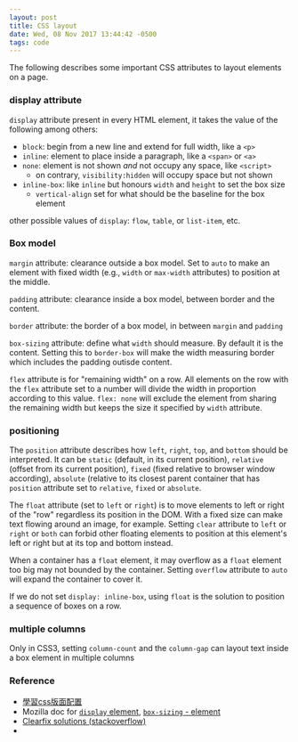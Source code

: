 ```yaml
---
layout: post
title: CSS layout
date: Wed, 08 Nov 2017 13:44:42 -0500
tags: code
---
```


The following describes some important CSS attributes to layout elements on a
page.

### display attribute

`display` attribute present in every HTML element, it takes the value of the
following among others:

- `block`: begin from a new line and extend for full width, like a `<p>`
- `inline`: element to place inside a paragraph, like a `<span>` or `<a>`
- `none`: element is not shown *and* not occupy any space, like `<script>`
  - on contrary, `visibility:hidden` will occupy space but not shown
- `inline-box`: like `inline` but honours `width` and `height` to set the box
    size
  - `vertical-align` set for what should be the baseline for the box element

other possible values of `display`: `flow`, `table`, or `list-item`, etc.

### Box model

`margin` attribute: clearance outside a box model. Set to `auto` to make an
element with fixed width (e.g., `width` or `max-width` attributes) to position
at the middle.

`padding` attribute: clearance inside a box model, between border and the
content.

`border` attribute: the border of a box model, in between `margin` and `padding`

`box-sizing` attribute: define what `width` should measure. By default it is the
content. Setting this to `border-box` will make the width measuring border which
includes the padding outisde content.

`flex` attribute is for "remaining width" on a row. All elements on the row with
the `flex` attribute set to a number will divide the width in proportion according to this
value. `flex: none` will exclude the element from sharing the remaining width
but keeps the size it specified by `width` attribute.

### positioning

The `position` attribute describes how `left`, `right`, `top`, and `bottom`
should be interpreted. It can be `static` (default, in its current position),
`relative` (offset from its current position), `fixed` (fixed relative to
browser window according), `absolute` (relative to its closest parent container
that has `position` attribute set to `relative`, `fixed` or `absolute`.

The `float` attribute (set to `left` or `right`) is to move elements to left or
right of the "row" regardless its position in the DOM. With a fixed size can
make text flowing around an image, for example. Setting `clear` attribute to
`left` or `right` or `both` can forbid other floating elements to position at this
element's left or right but at its top and bottom instead. 

When a container has a `float` element, it may overflow as a `float` element
too big may not bounded by the container. Setting `overflow` attribute to `auto`
will expand the container to cover it.

If we do not set `display: inline-box`, using `float` is the solution to
position a sequence of boxes on a row.

### multiple columns

Only in CSS3, setting `column-count` and the `column-gap` can layout text inside
a box element in multiple columns

### Reference
- [學習css版面配置](http://zh-tw.learnlayout.com/no-layout.html)
- Mozilla doc for [`display` element](https://developer.mozilla.org/en-US/docs/Web/CSS/display),
  [`box-sizing` - element](https://developer.mozilla.org/en-US/docs/Web/CSS/box-sizing)
- [Clearfix solutions (stackoverflow)](https://stackoverflow.com/questions/211383/what-methods-of-clearfix-can-i-use)
- 
